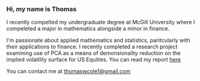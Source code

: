 ### Hi, my name is Thomas


I recently compelted my undergraduate degree at McGill University where I compeleted a major in mathematics alongside a minor in finance. 

I'm passionate about applied mathematics and statistics, paritcularly with their applications to finance. I recently completed a research project examining use of PCA as a means of demonsionality reduction on the implied volatility surface for US Equities. You can read my report [here](https://github.com/thomaswcole/math-410/tree/main)

You can contact me at [thomaswcole1@gmail.com](mailto:thomaswcole1@gmail.com)

<!--s
**thomaswcole/thomaswcole** is a ✨ _special_ ✨ repository because its `README.md` (this file) appears on your GitHub profile.

Here are some ideas to get you started:

- 🔭 I’m currently working on ...
- 🌱 I’m currently learning ...
- 👯 I’m looking to collaborate on ...
- 🤔 I’m looking for help with ...
- 💬 Ask me about ...
- 📫 How to reach me: ...
- 😄 Pronouns: ...
- ⚡ Fun fact: ...
-->
